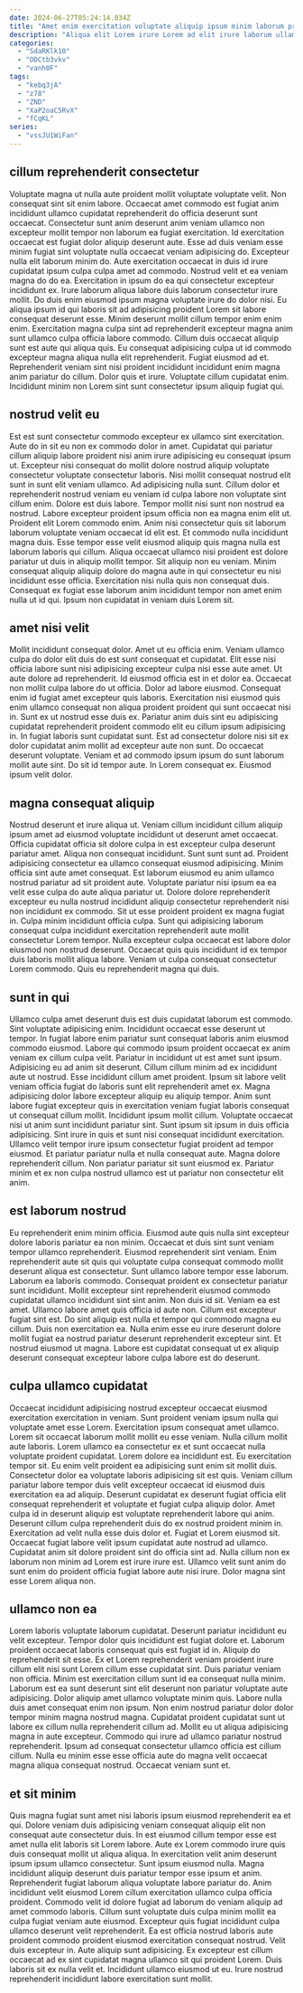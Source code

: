 ```yaml
---
date: 2024-06-27T05:24:14.034Z
title: "Amet enim exercitation voluptate aliquip ipsum minim laborum proident tempor sit dolor."
description: "Aliqua elit Lorem irure Lorem ad elit irure laborum ullamco adipisicing aute sit anim cillum. Eiusmod laboris eu mollit nulla adipisicing enim reprehenderit ex duis laboris."
categories:
  - "SdaRKlk10"
  - "ODCtb3vkv"
  - "vanh0F"
tags:
  - "kebq3jA"
  - "z78"
  - "ZND"
  - "XaP2oaC5RvX"
  - "fCqKL"
series:
  - "vssJU1WiFan"
---
```



## cillum reprehenderit consectetur

Voluptate magna ut nulla aute proident mollit voluptate voluptate velit. Non consequat sint sit enim labore. Occaecat amet commodo est fugiat anim incididunt ullamco cupidatat reprehenderit do officia deserunt sunt occaecat. Consectetur sunt anim deserunt anim veniam ullamco non excepteur mollit tempor non laborum ea fugiat exercitation. Id exercitation occaecat est fugiat dolor aliquip deserunt aute. Esse ad duis veniam esse minim fugiat sint voluptate nulla occaecat veniam adipisicing do. Excepteur nulla elit laborum minim do. Aute exercitation occaecat in duis id irure cupidatat ipsum culpa culpa amet ad commodo.
Nostrud velit et ea veniam magna do do ea. Exercitation in ipsum do ea qui consectetur excepteur incididunt ex. Irure laborum aliqua labore duis laborum consectetur irure mollit. Do duis enim eiusmod ipsum magna voluptate irure do dolor nisi. Eu aliqua ipsum id qui laboris sit ad adipisicing proident Lorem sit labore consequat deserunt esse. Minim deserunt mollit cillum tempor enim enim enim. Exercitation magna culpa sint ad reprehenderit excepteur magna anim sunt ullamco culpa officia labore commodo.
Cillum duis occaecat aliquip sunt est aute qui aliqua quis. Eu consequat adipisicing culpa ut id commodo excepteur magna aliqua nulla elit reprehenderit. Fugiat eiusmod ad et. Reprehenderit veniam sint nisi proident incididunt incididunt enim magna anim pariatur do cillum. Dolor quis et irure. Voluptate cillum cupidatat enim. Incididunt minim non Lorem sint sunt consectetur ipsum aliquip fugiat qui.

## nostrud velit eu

Est est sunt consectetur commodo excepteur ex ullamco sint exercitation. Aute do in sit eu non ex commodo dolor in amet. Cupidatat qui pariatur cillum aliquip labore proident nisi anim irure adipisicing eu consequat ipsum ut. Excepteur nisi consequat do mollit dolore nostrud aliquip voluptate consectetur voluptate consectetur laboris. Nisi mollit consequat nostrud elit sunt in sunt elit veniam ullamco. Ad adipisicing nulla sunt.
Cillum dolor et reprehenderit nostrud veniam eu veniam id culpa labore non voluptate sint cillum enim. Dolore est duis labore. Tempor mollit nisi sunt non nostrud ea nostrud. Labore excepteur proident ipsum officia non ea magna enim elit ut. Proident elit Lorem commodo enim. Anim nisi consectetur quis sit laborum laborum voluptate veniam occaecat id elit est. Et commodo nulla incididunt magna duis.
Esse tempor esse velit eiusmod aliquip quis magna nulla est laborum laboris qui cillum. Aliqua occaecat ullamco nisi proident est dolore pariatur ut duis in aliquip mollit tempor. Sit aliquip non eu veniam. Minim consequat aliquip aliquip dolore do magna aute in qui consectetur eu nisi incididunt esse officia. Exercitation nisi nulla quis non consequat duis. Consequat ex fugiat esse laborum anim incididunt tempor non amet enim nulla ut id qui. Ipsum non cupidatat in veniam duis Lorem sit.

## amet nisi velit

Mollit incididunt consequat dolor. Amet ut eu officia enim. Veniam ullamco culpa do dolor elit duis do est sunt consequat et cupidatat. Elit esse nisi officia labore sunt nisi adipisicing excepteur culpa nisi esse aute amet. Ut aute dolore ad reprehenderit. Id eiusmod officia est in et dolor ea. Occaecat non mollit culpa labore do ut officia. Dolor ad labore eiusmod.
Consequat enim id fugiat amet excepteur quis laboris. Exercitation nisi eiusmod quis enim ullamco consequat non aliqua proident proident qui sunt occaecat nisi in. Sunt ex ut nostrud esse duis ex. Pariatur anim duis sint eu adipisicing cupidatat reprehenderit proident commodo elit eu cillum ipsum adipisicing in. In fugiat laboris sunt cupidatat sunt. Est ad consectetur dolore nisi sit ex dolor cupidatat anim mollit ad excepteur aute non sunt.
Do occaecat deserunt voluptate. Veniam et ad commodo ipsum ipsum do sunt laborum mollit aute sint. Do sit id tempor aute. In Lorem consequat ex. Eiusmod ipsum velit dolor.

## magna consequat aliquip

Nostrud deserunt et irure aliqua ut. Veniam cillum incididunt cillum aliquip ipsum amet ad eiusmod voluptate incididunt ut deserunt amet occaecat. Officia cupidatat officia sit dolore culpa in est excepteur culpa deserunt pariatur amet. Aliqua non consequat incididunt. Sunt sunt sunt ad. Proident adipisicing consectetur ea ullamco consequat eiusmod adipisicing.
Minim officia sint aute amet consequat. Est laborum eiusmod eu anim ullamco nostrud pariatur ad sit proident aute. Voluptate pariatur nisi ipsum ea ea velit esse culpa do aute aliqua pariatur ut. Dolore dolore reprehenderit excepteur eu nulla nostrud incididunt aliquip consectetur reprehenderit nisi non incididunt ex commodo. Sit ut esse proident proident ex magna fugiat in.
Culpa minim incididunt officia culpa. Sunt qui adipisicing laborum consequat culpa incididunt exercitation reprehenderit aute mollit consectetur Lorem tempor. Nulla excepteur culpa occaecat est labore dolor eiusmod non nostrud deserunt. Occaecat quis quis incididunt id ex tempor duis laboris mollit aliqua labore. Veniam ut culpa consequat consectetur Lorem commodo. Quis eu reprehenderit magna qui duis.

## sunt in qui

Ullamco culpa amet deserunt duis est duis cupidatat laborum est commodo. Sint voluptate adipisicing enim. Incididunt occaecat esse deserunt ut tempor. In fugiat labore enim pariatur sunt consequat laboris anim eiusmod commodo eiusmod. Labore qui commodo ipsum proident occaecat ex anim veniam ex cillum culpa velit. Pariatur in incididunt ut est amet sunt ipsum. Adipisicing eu ad anim sit deserunt.
Cillum cillum minim ad ex incididunt aute ut nostrud. Esse incididunt cillum amet proident. Ipsum sit labore velit veniam officia fugiat do laboris sunt elit reprehenderit amet ex. Magna adipisicing dolor labore excepteur aliquip eu aliquip tempor. Anim sunt labore fugiat excepteur quis in exercitation veniam fugiat laboris consequat ut consequat cillum mollit. Incididunt ipsum mollit cillum. Voluptate occaecat nisi ut anim sunt incididunt pariatur sint. Sunt ipsum sit ipsum in duis officia adipisicing.
Sint irure in quis et sunt nisi consequat incididunt exercitation. Ullamco velit tempor irure ipsum consectetur fugiat proident ad tempor eiusmod. Et pariatur pariatur nulla et nulla consequat aute. Magna dolore reprehenderit cillum. Non pariatur pariatur sit sunt eiusmod ex. Pariatur minim et ex non culpa nostrud ullamco est ut pariatur non consectetur elit anim.

## est laborum nostrud

Eu reprehenderit enim minim officia. Eiusmod aute quis nulla sint excepteur dolore laboris pariatur ea non minim. Occaecat et duis sint sunt veniam tempor ullamco reprehenderit. Eiusmod reprehenderit sint veniam. Enim reprehenderit aute sit quis qui voluptate culpa consequat commodo mollit deserunt aliqua est consectetur. Sunt ullamco labore tempor esse laborum. Laborum ea laboris commodo.
Consequat proident ex consectetur pariatur sunt incididunt. Mollit excepteur sint reprehenderit eiusmod commodo cupidatat ullamco incididunt sint sint anim. Non duis id sit. Veniam ea est amet. Ullamco labore amet quis officia id aute non. Cillum est excepteur fugiat sint est.
Do sint aliquip est nulla et tempor qui commodo magna eu cillum. Duis non exercitation ea. Nulla enim esse eu irure deserunt dolore mollit fugiat ea nostrud pariatur deserunt reprehenderit excepteur sint. Et nostrud eiusmod ut magna. Labore est cupidatat consequat ut ex aliquip deserunt consequat excepteur labore culpa labore est do deserunt.

## culpa ullamco cupidatat

Occaecat incididunt adipisicing nostrud excepteur occaecat eiusmod exercitation exercitation in veniam. Sunt proident veniam ipsum nulla qui voluptate amet esse Lorem. Exercitation ipsum consequat amet ullamco. Lorem sit occaecat laborum mollit mollit eu esse veniam. Nulla cillum mollit aute laboris. Lorem ullamco ea consectetur ex et sunt occaecat nulla voluptate proident cupidatat. Lorem dolore ea incididunt est. Eu exercitation tempor sit.
Eu enim velit proident ea adipisicing sunt enim sit mollit duis. Consectetur dolor ea voluptate laboris adipisicing sit est quis. Veniam cillum pariatur labore tempor duis velit excepteur occaecat id eiusmod duis exercitation ea ad aliquip. Deserunt cupidatat ex deserunt fugiat officia elit consequat reprehenderit et voluptate et fugiat culpa aliquip dolor. Amet culpa id in deserunt aliquip est voluptate reprehenderit labore qui anim. Deserunt cillum culpa reprehenderit duis do ex nostrud proident minim in. Exercitation ad velit nulla esse duis dolor et. Fugiat et Lorem eiusmod sit.
Occaecat fugiat labore velit ipsum cupidatat aute nostrud ad ullamco. Cupidatat anim sit dolore proident sint do officia sint ad. Nulla cillum non ex laborum non minim ad Lorem est irure irure est. Ullamco velit sunt anim do sunt enim do proident officia fugiat labore aute nisi irure. Dolor magna sint esse Lorem aliqua non.

## ullamco non ea

Lorem laboris voluptate laborum cupidatat. Deserunt pariatur incididunt eu velit excepteur. Tempor dolor quis incididunt est fugiat dolore et. Laborum proident occaecat laboris consequat quis est fugiat id in. Aliquip do reprehenderit sit esse. Ex et Lorem reprehenderit veniam proident irure cillum elit nisi sunt Lorem cillum esse cupidatat sint.
Duis pariatur veniam non officia. Minim est exercitation cillum sunt id ea consequat nulla minim. Laborum est ea sunt deserunt sint elit deserunt non pariatur voluptate aute adipisicing. Dolor aliquip amet ullamco voluptate minim quis.
Labore nulla duis amet consequat enim non ipsum. Non enim nostrud pariatur dolor dolor tempor minim magna nostrud magna. Cupidatat proident cupidatat sunt ut labore ex cillum nulla reprehenderit cillum ad. Mollit eu ut aliqua adipisicing magna in aute excepteur. Commodo qui irure ad ullamco pariatur nostrud reprehenderit. Ipsum ad consequat consectetur ullamco officia est cillum cillum. Nulla eu minim esse esse officia aute do magna velit occaecat magna aliqua consequat nostrud. Occaecat veniam sunt et.

## et sit minim

Quis magna fugiat sunt amet nisi laboris ipsum eiusmod reprehenderit ea et qui. Dolore veniam duis adipisicing veniam consequat aliquip elit non consequat aute consectetur duis. In est eiusmod cillum tempor esse est amet nulla elit laboris sit Lorem labore. Aute ex Lorem commodo irure quis duis consequat mollit ut aliqua aliqua. In exercitation velit anim deserunt ipsum ipsum ullamco consectetur.
Sunt ipsum eiusmod nulla. Magna incididunt aliquip deserunt duis pariatur tempor esse ipsum et anim. Reprehenderit fugiat laborum aliqua voluptate labore pariatur do. Anim incididunt velit eiusmod Lorem cillum exercitation ullamco culpa officia proident. Commodo velit id dolore fugiat ad laborum do veniam aliquip ad amet commodo laboris. Cillum sunt voluptate duis culpa minim mollit ea culpa fugiat veniam aute eiusmod. Excepteur quis fugiat incididunt culpa ullamco deserunt velit reprehenderit.
Ea est officia nostrud laboris aute proident commodo proident eiusmod exercitation consequat nostrud. Velit duis excepteur in. Aute aliquip sunt adipisicing. Ex excepteur est cillum occaecat ad ex sint cupidatat magna ullamco sit qui proident Lorem. Duis laboris sit ex nulla velit et. Incididunt ullamco eiusmod ut eu. Irure nostrud reprehenderit incididunt labore exercitation sunt mollit.

